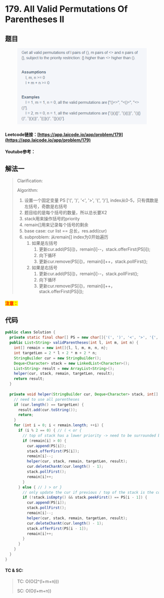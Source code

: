 # 179. All Valid Permutations Of Parentheses II

## 题目

<figure><img src="../../.gitbook/assets/image (154).png" alt=""><figcaption></figcaption></figure>

#### Leetcode链接：[https://app.laicode.io/app/problem/179](https://app.laicode.io/app/problem/179)

#### Youtube参考：

## 解法一

> Clarification:&#x20;
>
> Algorithm:&#x20;
>
> 1. 设置一个固定变量 PS \['(', ')', '<', '>', '{', '}'], index从0-5，只有偶数是左括号，奇数是右括号
> 2. 题目给的是每个括号的数量，所以总长要X2
> 3. stack用来操作括号的priority
> 4. remain\[]用来记录每个括号的剩余
> 5. base case: cur list == 总长，res.add(cur)
> 6. subproblem: 从remain\[] index为0开始遍历
>    1. 如果是左括号
>       1. 更新cur.add(PS\[i])，remain\[i]--，stack.offerFirst(PS\[i]);
>       2. 向下循环
>       3. 更新cur.remove(PS\[i])，remain\[i]++，stack.pollFirst();
>    2. 如果是右括号
>       1. 更新cur.add(PS\[i])，remain\[i]--，stack.pollFirst();
>       2. 向下循环
>       3. 更新cur.remove(PS\[i])，remain\[i]++，stack.offerFirst(PS\[i]);

#### <mark style="color:red;">注意：</mark>

## 代码

```java
public class Solution {
  private static final char[] PS = new char[]{'(', ')', '<', '>', '{', '}'};
  public List<String> validParentheses(int l, int m, int n) {
    int[] remain = new int[]{l, l, m, m, n, n};
    int targetLen = 2 * l + 2 * m + 2 * n;
    StringBuilder cur = new StringBuilder();
    Deque<Character> stack = new LinkedList<Character>();
    List<String> result = new ArrayList<String>();
    helper(cur, stack, remain, targetLen, result);
    return result;
  }

  private void helper(StringBuilder cur, Deque<Character> stack, int[] remain,int targetLen, List<String> result) {
    // need to use all parentheses
    if (cur.length() == targetLen) {
      result.add(cur.toString());
      return;
    }
    for (int i = 0; i < remain.length; ++i) {
      if (i % 2 == 0) { // ( < or {
        // top of stack has a lower priority -> need to be surrounded by higher priority parenthese
        if (remain[i] > 0) { 
          cur.append(PS[i]);
          stack.offerFirst(PS[i]);
          remain[i]--;
          helper(cur, stack, remain, targetLen, result);
          cur.deleteCharAt(cur.length() - 1);
          stack.pollFirst();
          remain[i]++;
        }
      } else { // ) > or }
        // only update the cur if previous / top of the stack is the corresponding open parentheses
        if (!stack.isEmpty() && stack.peekFirst() == PS[i - 1]) {
          cur.append(PS[i]);
          stack.pollFirst();
          remain[i]--;
          helper(cur, stack, remain, targetLen, result);
          cur.deleteCharAt(cur.length() - 1);
          stack.offerFirst(PS[i - 1]);
          remain[i]++;
        }
      }
    }
  }
}

```

#### TC & SC:&#x20;

> TC: O(O(2^(l+m+n)))
>
> SC: O(O(l+m+n))
